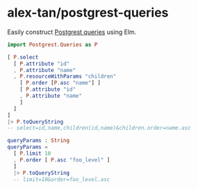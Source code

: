 # alex-tan/postgrest-queries

Easily construct [Postgrest queries](http://postgrest.org/en/v5.1/api.html#horizontal-filtering-rows) using Elm.

```elm
import Postgrest.Queries as P

[ P.select
  [ P.attribute "id"
  , P.attribute "name"
  , P.resourceWithParams "children"
    [ P.order [P.asc "name"] ]
    [ P.attribute "id"
    , P.attribute "name"
    ] 
  ]
]
|> P.toQueryString
-- select=id,name,children(id,name)&children.order=name.asc

queryParams : String
queryParams =
  [ P.limit 10
  , P.order [ P.asc "foo_level" ]
  ]
  |> P.toQueryString
  -- limit=10&order=foo_level.asc
```